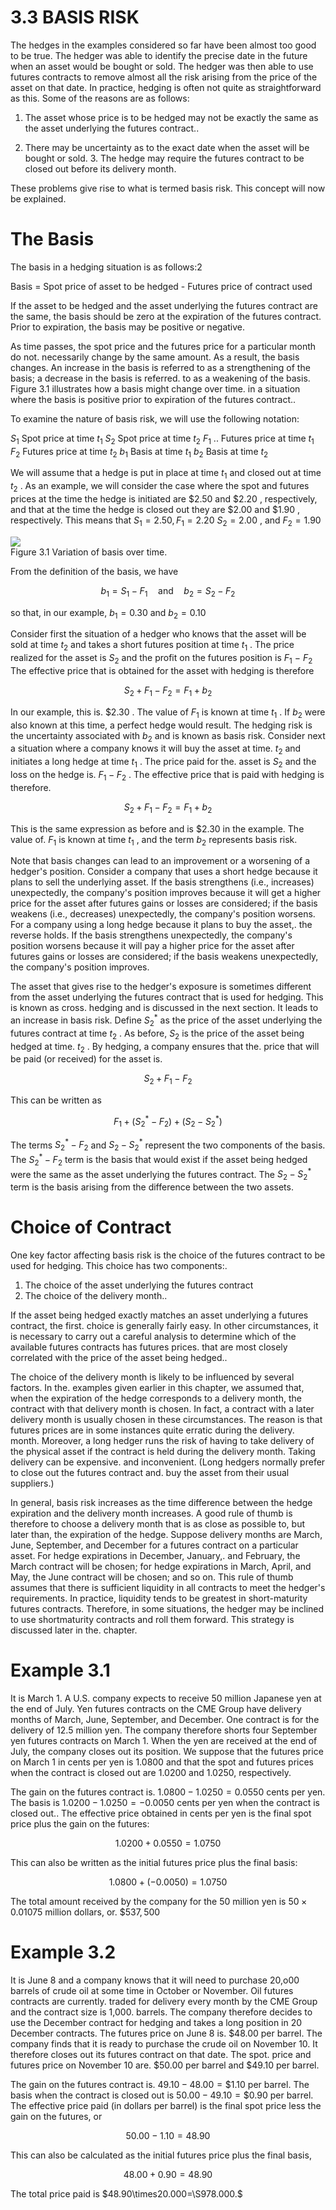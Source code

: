 # 3.3 BASIS RISK  

The hedges in the examples considered so far have been almost too good to be true. The hedger was able to identify the precise date in the future when an asset would be bought or sold. The hedger was then able to use futures contracts to remove almost all the risk arising from the price of the asset on that date. In practice, hedging is often not quite as straightforward as this. Some of the reasons are as follows:  

1. The asset whose price is to be hedged may not be exactly the same as the asset underlying the futures contract..  

2. There may be uncertainty as to the exact date when the asset will be bought or sold. 3. The hedge may require the futures contract to be closed out before its delivery month.  

These problems give rise to what is termed basis risk. This concept will now be explained.  

# The Basis  

The basis in a hedging situation is as follows:2  

Basis $=$ Spot price of asset to be hedged - Futures price of contract used  

If the asset to be hedged and the asset underlying the futures contract are the same, the basis should be zero at the expiration of the futures contract. Prior to expiration, the basis may be positive or negative.  

As time passes, the spot price and the futures price for a particular month do not. necessarily change by the same amount. As a result, the basis changes. An increase in the basis is referred to as a strengthening of the basis; a decrease in the basis is referred. to as a weakening of the basis. Figure 3.1 illustrates how a basis might change over time. in a situation where the basis is positive prior to expiration of the futures contract..  

To examine the nature of basis risk, we will use the following notation:  

$S_{1}$ Spot price at time $t_{1}$ $S_{2}$ Spot price at time $t_{2}$ $F_{1}$ .. Futures price at time $t_{1}$ $F_{2}$ Futures price at time $t_{2}$ $b_{1}$ Basis at time $t_{1}$ $b_{2}$ Basis at time $t_{2}$  

We will assume that a hedge is put in place at time $t_{1}$ and closed out at time $t_{2}$ . As an example, we will consider the case where the spot and futures prices at the time the hedge is initiated are $\$2.50$ and $\$2.20$ , respectively, and that at the time the hedge is closed out they are $\$2.00$ and $\$1.90$ , respectively. This means that $S_{1}=2.50,F_{1}=2.20$ $S_{2}=2.00$ , and $F_{2}=1.90$  

![](2086bec2cc543cadd9fd3f9ad139c921d19d3c35dcfb836246d70a2bee4654a0.jpg)  
Figure 3.1 Variation of basis over time.  

From the definition of the basis, we have  

$$
b_{1}=S_{1}-F_{1}\quad\mathrm{and}\quad b_{2}=S_{2}-F_{2}
$$  

so that, in our example, $b_{1}=0.30$ and $b_{2}=0.10$  

Consider first the situation of a hedger who knows that the asset will be sold at time $t_{2}$ and takes a short futures position at time $t_{1}$ . The price realized for the asset is $S_{2}$ and the profit on the futures position is $F_{1}\mathrm{~-~}F_{2}$ The effective price that is obtained for the asset with hedging is therefore  

$$
S_{2}+F_{1}-F_{2}=F_{1}+b_{2}
$$  

In our example, this is. $\$2.30$ . The value of $F_{1}$ is known at time $t_{1}$ . If $b_{2}$ were also known at this time, a perfect hedge would result. The hedging risk is the uncertainty associated with $b_{2}$ and is known as basis risk. Consider next a situation where a company knows it will buy the asset at time. $t_{2}$ and initiates a long hedge at time $t_{1}$ . The price paid for the. asset is $S_{2}$ and the loss on the hedge is. $F_{1}-F_{2}$ . The effective price that is paid with hedging is therefore.  

$$
S_{2}+F_{1}-F_{2}=F_{1}+b_{2}
$$  

This is the same expression as before and is $\$2.30$ in the example. The value of. $F_{1}$ is known at time $t_{1}$ , and the term $b_{2}$ represents basis risk.  

Note that basis changes can lead to an improvement or a worsening of a hedger's position. Consider a company that uses a short hedge because it plans to sell the underlying asset. If the basis strengthens (i.e., increases) unexpectedly, the company's position improves because it will get a higher price for the asset after futures gains or losses are considered; if the basis weakens (i.e., decreases) unexpectedly, the company's position worsens. For a company using a long hedge because it plans to buy the asset,. the reverse holds. If the basis strengthens unexpectedly, the company's position worsens because it will pay a higher price for the asset after futures gains or losses are considered; if the basis weakens unexpectedly, the company's position improves.  

The asset that gives rise to the hedger's exposure is sometimes different from the asset underlying the futures contract that is used for hedging. This is known as cross. hedging and is discussed in the next section. It leads to an increase in basis risk. Define $S_{2}^{*}$ as the price of the asset underlying the futures contract at time $t_{2}$ . As before, $S_{2}$ is the price of the asset being hedged at time. $t_{2}$ . By hedging, a company ensures that the. price that will be paid (or received) for the asset is.  

$$
S_{2}+F_{1}-F_{2}
$$  

This can be written as  

$$
F_{1}+(S_{2}^{*}-F_{2})+(S_{2}-S_{2}^{*})
$$  

The terms $S_{2}^{*}-F_{2}$ and $S_{2}-S_{2}^{*}$ represent the two components of the basis. The $S_{2}^{*}-F_{2}$ term is the basis that would exist if the asset being hedged were the same as the asset underlying the futures contract. The $S_{2}-S_{2}^{*}$ term is the basis arising from the difference between the two assets.  

# Choice of Contract  

One key factor affecting basis risk is the choice of the futures contract to be used for hedging. This choice has two components:.  

1. The choice of the asset underlying the futures contract   
2. The choice of the delivery month..  

If the asset being hedged exactly matches an asset underlying a futures contract, the first. choice is generally fairly easy. In other circumstances, it is necessary to carry out a careful analysis to determine which of the available futures contracts has futures prices. that are most closely correlated with the price of the asset being hedged..  

The choice of the delivery month is likely to be influenced by several factors. In the. examples given earlier in this chapter, we assumed that, when the expiration of the hedge corresponds to a delivery month, the contract with that delivery month is chosen. In fact, a contract with a later delivery month is usually chosen in these circumstances. The reason is that futures prices are in some instances quite erratic during the delivery. month. Moreover, a long hedger runs the risk of having to take delivery of the physical asset if the contract is held during the delivery month. Taking delivery can be expensive. and inconvenient. (Long hedgers normally prefer to close out the futures contract and. buy the asset from their usual suppliers.)  

In general, basis risk increases as the time difference between the hedge expiration and the delivery month increases. A good rule of thumb is therefore to choose a delivery month that is as close as possible to, but later than, the expiration of the hedge. Suppose delivery months are March, June, September, and December for a futures contract on a particular asset. For hedge expirations in December, January,. and February, the March contract will be chosen; for hedge expirations in March, April, and May, the June contract will be chosen; and so on. This rule of thumb assumes that there is sufficient liquidity in all contracts to meet the hedger's requirements. In practice, liquidity tends to be greatest in short-maturity futures contracts. Therefore, in some situations, the hedger may be inclined to use shortmaturity contracts and roll them forward. This strategy is discussed later in the. chapter.  

# Example 3.1  

It is March 1. A U.S. company expects to receive 50 million Japanese yen at the end of July. Yen futures contracts on the CME Group have delivery months of March, June, September, and December. One contract is for the delivery of 12.5 million yen. The company therefore shorts four September yen futures contracts on March 1. When the yen are received at the end of July, the company closes out its position. We suppose that the futures price on March 1 in cents per yen is 1.0800 and that the spot and futures prices when the contract is closed out are 1.0200 and 1.0250, respectively.  

The gain on the futures contract is. $1.0800-1.0250=0.0550$ cents per yen. The basis is $1.0200-1.0250=-0.0050$ cents per yen when the contract is closed out.. The effective price obtained in cents per yen is the final spot price plus the gain on the futures:  

$$
1.0200+0.0550=1.0750
$$  

This can also be written as the initial futures price plus the final basis:  

$$
1.0800+(-0.0050)=1.0750
$$  

The total amount received by the company for the 50 million yen is $50\times0.01075$ million dollars, or. $\$537,500$  

# Example 3.2  

It is June 8 and a company knows that it will need to purchase 20,o00 barrels of crude oil at some time in October or November. Oil futures contracts are currently. traded for delivery every month by the CME Group and the contract size is 1,000. barrels. The company therefore decides to use the December contract for hedging and takes a long position in 20 December contracts. The futures price on June 8 is. $\$48.00$ per barrel. The company finds that it is ready to purchase the crude oil on November 10. It therefore closes out its futures contract on that date. The spot. price and futures price on November 10 are. $\$50.00$ per barrel and $\$49.10$ per barrel.  

The gain on the futures contract is. $49.10-48.00=\$1.10$ per barrel. The basis when the contract is closed out is $50.00-49.10=\$0.90$ per barrel. The effective price paid (in dollars per barrel) is the final spot price less the gain on the futures, or  

$$
50.00-1.10=48.90
$$  

This can also be calculated as the initial futures price plus the final basis,  

$$
48.00+0.90=48.90
$$  

The total price paid is $48.90\times20.000=\S978.000.$  
